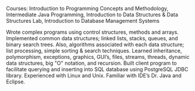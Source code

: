 Courses: Introduction to Programming Concepts and Methodology, Intermediate Java Programming, Introduction to Data Structures & Data Structures Lab, Introduction to Database Management Systems

Wrote complex programs using control structures, methods and arrays.  Implemented common data structures;  linked lists, stacks, queues, and binary search trees. Also, algorithms associated with each data structure; list processing, simple sorting & search techniques. Learned inheritance, polymorphism, exceptions, graphics, GUI’s, files, streams, threads, dynamic data structures, big "O" notation, and recursion. Built client program to facilitate querying and inserting into SQL database using PostgreSQL JDBC library.  Experienced with Linux and Unix.  Familiar with IDE’s Dr. Java and Eclipse.
